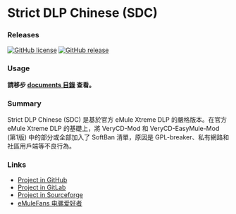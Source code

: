 ﻿﻿Strict DLP Chinese (SDC)
=====

### Releases
[![GitHub license](https://img.shields.io/github/license/chengr28/specialdlp)](https://github.com/chengr28/specialdlp/blob/master/LICENSE)
[![GitHub release](https://img.shields.io/github/v/release/chengr28/specialdlp)](https://github.com/chengr28/specialdlp/releases/latest)

### Usage
**請移步 [documents 目錄](https://github.com/chengr28/specialdlp/tree/master/specialdlp/Documents) 查看。**

### Summary
Strict DLP Chinese (SDC) 是基於官方 eMule Xtreme DLP 的嚴格版本。在官方 eMule Xtreme DLP 的基礎上，將 VeryCD-Mod 和 VeryCD-EasyMule-Mod (第1版) 中的部分或全部加入了 SoftBan 清單，原因是 GPL-breaker、私有網路和社區用戶端等不良行為。

### Links
* [Project in GitHub](https://github.com/chengr28/specialdlp)
* [Project in GitLab](https://gitlab.com/chengr28/specialdlp)
* [Project in Sourceforge](https://sourceforge.net/projects/specialdlp)
* [eMuleFans 电骡爱好者](https://emulefans.com)

